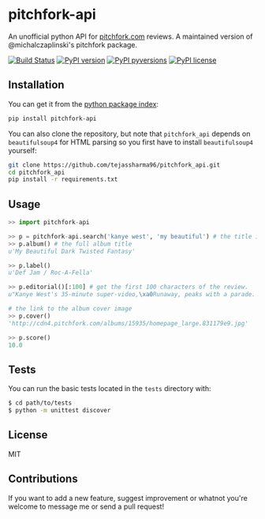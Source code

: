 # pitchfork-api
An unofficial python API for [pitchfork.com](http://www.pitchfork.com) reviews. A maintained version of @michalczaplinski's pitchfork package.


[![Build Status](https://travis-ci.org/tejassharma96/pitchfork-api.svg?branch=master)]()
[![PyPI version](https://img.shields.io/pypi/v/pitchfork-api.svg)](https://pypi.python.org/pypi/pitchfork-api/)
[![PyPI pyversions](https://img.shields.io/pypi/pyversions/pitchfork-api.svg?maxAge=2592000)]()
[![PyPI license](https://img.shields.io/pypi/l/pitchfork-api.svg)](https://pypi.python.org/pypi/pitchfork-api/)


Installation
------------

You can get it from the [python package index](https://pypi.python.org/pypi):

```sh
pip install pitchfork-api
```

You can also clone the repository, but note that ``pitchfork_api`` depends on ``beautifulsoup4`` for HTML parsing so you first have to install ``beautifulsoup4`` yourself:

```sh
git clone https://github.com/tejassharma96/pitchfork_api.git
cd pitchfork_api
pip install -r requirements.txt
```


Usage
-----

```python
>> import pitchfork-api

>> p = pitchfork-api.search('kanye west', 'my beautiful') # the title is autocompleted
>> p.album() # the full album title
u'My Beautiful Dark Twisted Fantasy'

>> p.label()
u'Def Jam / Roc-A-Fella'

>> p.editorial()[:100] # get the first 100 characters of the review.
u"Kanye West's 35-minute super-video,\xa0Runaway, peaks with a parade. Fireworks flash while red hoods ma"

# the link to the album cover image
>> p.cover()
'http://cdn4.pitchfork.com/albums/15935/homepage_large.831179e9.jpg'

>> p.score()
10.0
```

Tests
-----

You can run the basic tests located in the ``tests`` directory with:
```sh
$ cd path/to/tests
$ python -m unittest discover
```

License
-------
MIT


Contributions
-------------
If you want to add a new feature, suggest improvement or whatnot you're welcome to message me or send a pull request!
